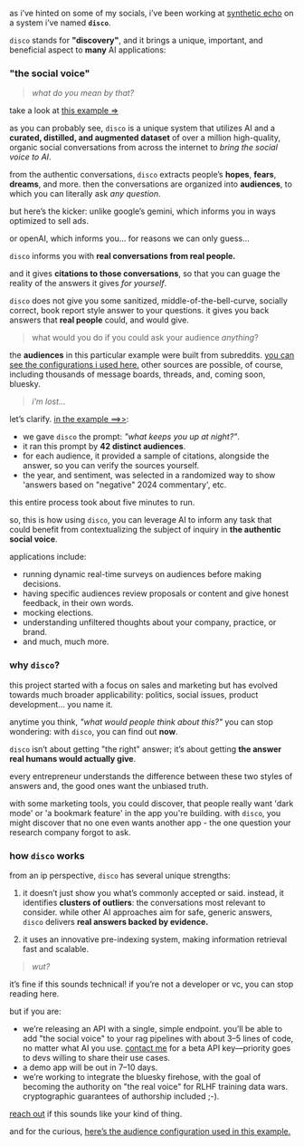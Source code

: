 as i’ve hinted on some of my socials, i’ve been working at [synthetic echo](https://syntheticecho.com/) on a system i’ve named **`disco`**.

`disco` stands for **"discovery"**, and it brings a unique, important, and beneficial aspect to **many** AI applications:

### **"the social voice"**

> _what do you mean by that?_

take a look at [this example =>](https://gist.github.com/ahoward/ae562567579a3e936d9b9bb7e4ffde88)

as you can probably see, `disco` is a unique system that utilizes AI and a **curated, distilled, and augmented dataset** of over a million high-quality, organic social conversations from across the internet to _bring the social voice to AI_.

from the authentic conversations, `disco` extracts people’s **hopes**, **fears**, **dreams**, and more.  then the conversations are organized into **audiences**, to which you can literally ask *any question*.

but here’s the kicker: unlike google’s gemini, which informs you in ways
optimized to sell ads.

or openAI, which informs you… for reasons we can only guess...

`disco` informs you with **real conversations from real people.**

and it gives **citations to those conversations**, so that you can guage the reality of the answers it gives _for yourself_.

`disco` does not give you some sanitized, middle-of-the-bell-curve, socially correct, book report style answer to your questions.  it gives you back answers that **real people** could, and would give.

> what would you do if you could ask your audience _anything_?

the **audiences** in this particular example were built from subreddits. [you can see the configurations i used here.](https://gist.github.com/ahoward/95092a816c9a3f752f9d8ec421f24be5) other sources are possible, of course, including thousands of message boards, threads, and, coming soon, bluesky.

> _i’m lost..._

let’s clarify. [in the example ==>>](https://gist.github.com/ahoward/ae562567579a3e936d9b9bb7e4ffde88):

* we gave `disco` the prompt: *"what keeps you up at night?"*.
* it ran this prompt by **42 distinct audiences**.
* for each audience, it provided a sample of citations, alongside the answer, so you can verify the sources yourself.
* the year, and sentiment, was selected in a randomized way to show 'answers based on "negative" 2024 commentary', etc.

this entire process took about five minutes to run.

so, this is how using `disco`, you can leverage AI to inform any task that could benefit from contextualizing the subject of inquiry in **the authentic social voice**.

applications include:

* running dynamic real-time surveys on audiences before making decisions.
* having specific audiences review proposals or content and give honest feedback, in their own words.
* mocking elections.
* understanding unfiltered thoughts about your company, practice, or brand.
* and much, much more.

### **why `disco`?**

this project started with a focus on sales and marketing but has evolved towards much broader applicability: politics, social issues, product development... you name it.

anytime you think, *"what would people think about this?"* you can stop wondering: with `disco`, you can find out **now**.

`disco` isn’t about getting "the right" answer; it’s about getting **the answer real humans would actually give**.

every entrepreneur understands the difference between these two styles of answers and, the good ones want the unbiased truth.

with some marketing tools, you could discover, that people really want 'dark mode' or 'a bookmark feature' in the app you're building.  with `disco`, you might discover that no one even wants another app - the one question your research company forgot to ask.

### **how `disco` works**

from an ip perspective, `disco` has several unique strengths:

1. it doesn’t just show you what’s commonly accepted or said. instead, it identifies **clusters of outliers**: the conversations most relevant to consider. while other AI approaches aim for safe, generic answers, `disco` delivers **real answers backed by evidence.**

2. it uses an innovative pre-indexing system, making information retrieval fast and scalable.

> _wut?_

it’s fine if this sounds technical\! if you’re not a developer or vc, you can stop reading here.

but if you are:

* we’re releasing an API with a single, simple endpoint. you’ll be able to add "the social voice" to your rag pipelines with about 3–5 lines of code, no matter what AI you use. [contact me](/contact) for a beta API key—priority goes to devs willing to share their use cases.  
* a demo app will be out in 7–10 days.  
* we’re working to integrate the bluesky firehose, with the goal of becoming the authority on "the real voice" for RLHF training data wars. cryptographic guarantees of authorship included ;-).

[reach out](/contact) if this sounds like your kind of thing.

and for the curious, [here’s the audience configuration used in this example.](https://gist.github.com/ahoward/95093a816c9a3f752f9d8ec421f24be5)
